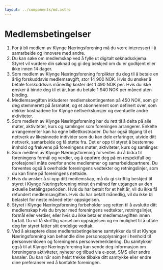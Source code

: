 ```yaml
---
layout: ../components/md.astro
---
```

# Medlemsbetingelser

1.  For å bli medlem av Klynge Næringsforening må du være interessert i å
    samarbeide og innovere med andre.
2.  Du kan søke om medlemskap ved å fylle ut digitalt søknadsskjema. Styret vil
    vurdere din søknad og gi deg beskjed om du er godkjent eller ikke innen 14
    dager.
3.  Som medlem av Klynge Næringsforening forplikter du deg til å betale en årlig
    forskuddsvis medlemsavgift, stor 14 900 NOK. Hvis du ønsker å betale
    forskuddsvis månedlig koster det 1 490 NOK per. Hvis du ikke ønsker å binde
    deg til et år, kan du betale 1 940 NOK per måned uten binding.
4.  Medlemsavgiften inkluderer medlemskontingenten på 450 NOK, som gir deg
    stemmerett på årsmøtet, og et abonnement som definert over, som dekker
    kostnadene for Klynge nettverkslunsjer og eventuelle andre aktiviteter.
5.  Som medlem av Klynge Næringsforening har du rett til å delta på alle møter,
    aktiviteter, kurs og samlinger som foreningen arrangerer. Enkelte
    arrangementer kan ha egne billettkostnader. Du har også tilgang til et
    nettverk av likesinnede individer som du kan dele erfaringer, utvide ditt
    nettverk, samarbeide og få støtte fra. Det er opp til styret å bestemme
    innhold og frekvens på foreningens møter, aktiviteter, kurs og samlinger.
6.  Som medlem av Klynge Næringsforening forventes du å bidra til foreningens
    formål og verdier, og å oppføre deg på en respektfull og profesjonell måte
    overfor andre medlemmer og samarbeidspartnere. Du forventes også å overholde
    foreningens vedtekter og retningslinjer, som du kan finne på foreningens
    nettside.
7.  Hvis du ønsker å si opp ditt medlemskap, må du gi skriftlig beskjed til
    styret i Klynge Næringsforening minst én måned før utgangen av den aktuelle
    betalingsperioden. Hvis du har betalt for et helt år, vil du ikke få
    refundert medlemsavgiften. Hvis du har betalt månedlig, vil du ikke bli
    belastet for neste måned etter oppsigelsen.
8.  Styret i Klynge Næringsforening forbeholder seg retten til å avslutte ditt
    medlemskap hvis du bryter med foreningens vedtekter, retningslinjer, formål
    eller verdier, eller hvis du ikke betaler medlemsavgiften innen forfall. Du
    vil få skriftlig varsel om oppsigelsen og en mulighet til å uttale deg før
    styret fatter sitt endelige vedtak.
9.  Ved å akseptere disse medlemsbetingelsene samtykker du til at Klynge
    Næringsforening kan behandle dine personopplysninger i henhold til
    personvernloven og foreningens personvernerklæring. Du samtykker også til at
    Klynge Næringsforening kan sende deg informasjon om foreningens aktiviteter,
    nyheter og tilbud via e-post, SMS eller andre kanaler. Du kan når som helst
    trekke tilbake ditt samtykke eller endre dine preferanser ved å kontakte
    foreningen.
